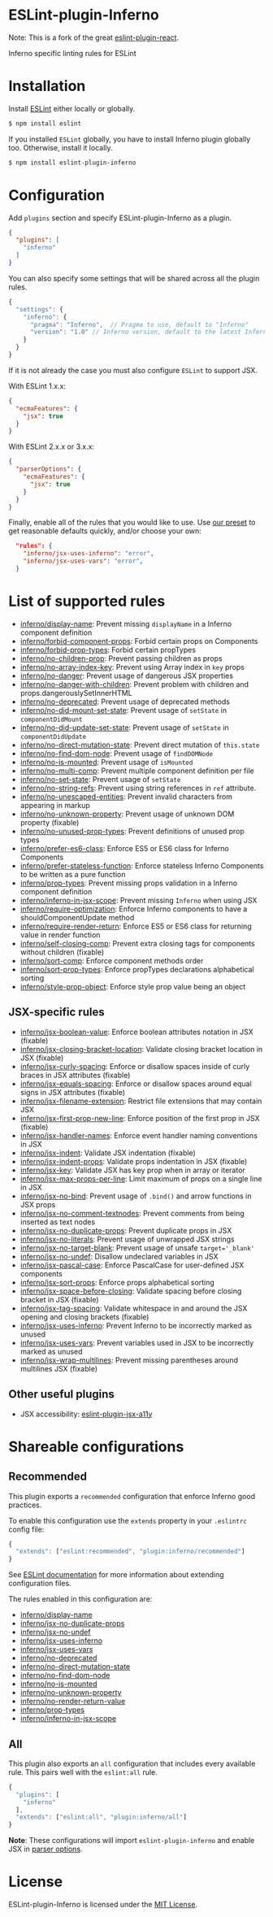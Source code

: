 ESLint-plugin-Inferno
===================

Note: This is a fork of the great [eslint-plugin-react](https://github.com/yannickcr/eslint-plugin-react).

Inferno specific linting rules for ESLint

# Installation

Install [ESLint](https://www.github.com/eslint/eslint) either locally or globally.

```sh
$ npm install eslint
```

If you installed `ESLint` globally, you have to install Inferno plugin globally too. Otherwise, install it locally.

```sh
$ npm install eslint-plugin-inferno
```

# Configuration

Add `plugins` section and specify ESLint-plugin-Inferno as a plugin.

```json
{
  "plugins": [
    "inferno"
  ]
}
```

You can also specify some settings that will be shared across all the plugin rules.

```js
{
  "settings": {
    "inferno": {
      "pragma": "Inferno",  // Pragma to use, default to "Inferno"
      "version": "1.0" // Inferno version, default to the latest Inferno stable release
    }
  }
}
```

If it is not already the case you must also configure `ESLint` to support JSX.

With ESLint 1.x.x:

```json
{
  "ecmaFeatures": {
    "jsx": true
  }
}
```

With ESLint 2.x.x or 3.x.x:

```json
{
  "parserOptions": {
    "ecmaFeatures": {
      "jsx": true
    }
  }
}
```

Finally, enable all of the rules that you would like to use.  Use [our preset](#recommended) to get reasonable defaults quickly, and/or choose your own:

```json
  "rules": {
    "inferno/jsx-uses-inferno": "error",
    "inferno/jsx-uses-vars": "error",
  }
```

# List of supported rules

* [inferno/display-name](docs/rules/display-name.md): Prevent missing `displayName` in a Inferno component definition
* [inferno/forbid-component-props](docs/rules/forbid-component-props.md): Forbid certain props on Components
* [inferno/forbid-prop-types](docs/rules/forbid-prop-types.md): Forbid certain propTypes
* [inferno/no-children-prop](docs/rules/no-children-prop.md): Prevent passing children as props
* [inferno/no-array-index-key](docs/rules/no-array-index-key.md): Prevent using Array index in `key` props
* [inferno/no-danger](docs/rules/no-danger.md): Prevent usage of dangerous JSX properties
* [inferno/no-danger-with-children](docs/rules/no-danger-with-children.md): Prevent problem with children and props.dangerouslySetInnerHTML
* [inferno/no-deprecated](docs/rules/no-deprecated.md): Prevent usage of deprecated methods
* [inferno/no-did-mount-set-state](docs/rules/no-did-mount-set-state.md): Prevent usage of `setState` in `componentDidMount`
* [inferno/no-did-update-set-state](docs/rules/no-did-update-set-state.md): Prevent usage of `setState` in `componentDidUpdate`
* [inferno/no-direct-mutation-state](docs/rules/no-direct-mutation-state.md): Prevent direct mutation of `this.state`
* [inferno/no-find-dom-node](docs/rules/no-find-dom-node.md): Prevent usage of `findDOMNode`
* [inferno/no-is-mounted](docs/rules/no-is-mounted.md): Prevent usage of `isMounted`
* [inferno/no-multi-comp](docs/rules/no-multi-comp.md): Prevent multiple component definition per file
* [inferno/no-set-state](docs/rules/no-set-state.md): Prevent usage of `setState`
* [inferno/no-string-refs](docs/rules/no-string-refs.md): Prevent using string references in `ref` attribute.
* [inferno/no-unescaped-entities](docs/rules/no-unescaped-entities.md): Prevent invalid characters from appearing in markup
* [inferno/no-unknown-property](docs/rules/no-unknown-property.md): Prevent usage of unknown DOM property (fixable)
* [inferno/no-unused-prop-types](docs/rules/no-unused-prop-types.md): Prevent definitions of unused prop types
* [inferno/prefer-es6-class](docs/rules/prefer-es6-class.md): Enforce ES5 or ES6 class for Inferno Components
* [inferno/prefer-stateless-function](docs/rules/prefer-stateless-function.md): Enforce stateless Inferno Components to be written as a pure function
* [inferno/prop-types](docs/rules/prop-types.md): Prevent missing props validation in a Inferno component definition
* [inferno/inferno-in-jsx-scope](docs/rules/inferno-in-jsx-scope.md): Prevent missing `Inferno` when using JSX
* [inferno/require-optimization](docs/rules/require-optimization.md): Enforce Inferno components to have a shouldComponentUpdate method
* [inferno/require-render-return](docs/rules/require-render-return.md): Enforce ES5 or ES6 class for returning value in render function
* [inferno/self-closing-comp](docs/rules/self-closing-comp.md): Prevent extra closing tags for components without children (fixable)
* [inferno/sort-comp](docs/rules/sort-comp.md): Enforce component methods order
* [inferno/sort-prop-types](docs/rules/sort-prop-types.md): Enforce propTypes declarations alphabetical sorting
* [inferno/style-prop-object](docs/rules/style-prop-object.md): Enforce style prop value being an object

## JSX-specific rules

* [inferno/jsx-boolean-value](docs/rules/jsx-boolean-value.md): Enforce boolean attributes notation in JSX (fixable)
* [inferno/jsx-closing-bracket-location](docs/rules/jsx-closing-bracket-location.md): Validate closing bracket location in JSX (fixable)
* [inferno/jsx-curly-spacing](docs/rules/jsx-curly-spacing.md): Enforce or disallow spaces inside of curly braces in JSX attributes (fixable)
* [inferno/jsx-equals-spacing](docs/rules/jsx-equals-spacing.md): Enforce or disallow spaces around equal signs in JSX attributes (fixable)
* [inferno/jsx-filename-extension](docs/rules/jsx-filename-extension.md): Restrict file extensions that may contain JSX
* [inferno/jsx-first-prop-new-line](docs/rules/jsx-first-prop-new-line.md): Enforce position of the first prop in JSX (fixable)
* [inferno/jsx-handler-names](docs/rules/jsx-handler-names.md): Enforce event handler naming conventions in JSX
* [inferno/jsx-indent](docs/rules/jsx-indent.md): Validate JSX indentation (fixable)
* [inferno/jsx-indent-props](docs/rules/jsx-indent-props.md): Validate props indentation in JSX (fixable)
* [inferno/jsx-key](docs/rules/jsx-key.md): Validate JSX has key prop when in array or iterator
* [inferno/jsx-max-props-per-line](docs/rules/jsx-max-props-per-line.md): Limit maximum of props on a single line in JSX
* [inferno/jsx-no-bind](docs/rules/jsx-no-bind.md): Prevent usage of `.bind()` and arrow functions in JSX props
* [inferno/jsx-no-comment-textnodes](docs/rules/jsx-no-comment-textnodes.md): Prevent comments from being inserted as text nodes
* [inferno/jsx-no-duplicate-props](docs/rules/jsx-no-duplicate-props.md): Prevent duplicate props in JSX
* [inferno/jsx-no-literals](docs/rules/jsx-no-literals.md): Prevent usage of unwrapped JSX strings
* [inferno/jsx-no-target-blank](docs/rules/jsx-no-target-blank.md): Prevent usage of unsafe `target='_blank'`
* [inferno/jsx-no-undef](docs/rules/jsx-no-undef.md): Disallow undeclared variables in JSX
* [inferno/jsx-pascal-case](docs/rules/jsx-pascal-case.md): Enforce PascalCase for user-defined JSX components
* [inferno/jsx-sort-props](docs/rules/jsx-sort-props.md): Enforce props alphabetical sorting
* [inferno/jsx-space-before-closing](docs/rules/jsx-space-before-closing.md): Validate spacing before closing bracket in JSX (fixable)
* [inferno/jsx-tag-spacing](docs/rules/jsx-tag-spacing.md): Validate whitespace in and around the JSX opening and closing brackets (fixable)
* [inferno/jsx-uses-inferno](docs/rules/jsx-uses-inferno.md): Prevent Inferno to be incorrectly marked as unused
* [inferno/jsx-uses-vars](docs/rules/jsx-uses-vars.md): Prevent variables used in JSX to be incorrectly marked as unused
* [inferno/jsx-wrap-multilines](docs/rules/jsx-wrap-multilines.md): Prevent missing parentheses around multilines JSX (fixable)

## Other useful plugins

- JSX accessibility: [eslint-plugin-jsx-a11y](https://github.com/evcohen/eslint-plugin-jsx-a11y)

# Shareable configurations

## Recommended

This plugin exports a `recommended` configuration that enforce Inferno good practices.

To enable this configuration use the `extends` property in your `.eslintrc` config file:

```js
{
  "extends": ["eslint:recommended", "plugin:inferno/recommended"]
}
```

See [ESLint documentation](http://eslint.org/docs/user-guide/configuring#extending-configuration-files) for more information about extending configuration files.

The rules enabled in this configuration are:

* [inferno/display-name](docs/rules/display-name.md)
* [inferno/jsx-no-duplicate-props](docs/rules/jsx-no-duplicate-props.md)
* [inferno/jsx-no-undef](docs/rules/jsx-no-undef.md)
* [inferno/jsx-uses-inferno](docs/rules/jsx-uses-inferno.md)
* [inferno/jsx-uses-vars](docs/rules/jsx-uses-vars.md)
* [inferno/no-deprecated](docs/rules/no-deprecated.md)
* [inferno/no-direct-mutation-state](docs/rules/no-direct-mutation-state.md)
* [inferno/no-find-dom-node](docs/rules/no-find-dom-node.md)
* [inferno/no-is-mounted](docs/rules/no-is-mounted.md)
* [inferno/no-unknown-property](docs/rules/no-unknown-property.md)
* [inferno/no-render-return-value](docs/rules/no-render-return-value.md)
* [inferno/prop-types](docs/rules/prop-types.md)
* [inferno/inferno-in-jsx-scope](docs/rules/inferno-in-jsx-scope.md)

## All

This plugin also exports an `all` configuration that includes every available rule.
This pairs well with the `eslint:all` rule.

```js
{
  "plugins": [
    "inferno"
  ],
  "extends": ["eslint:all", "plugin:inferno/all"]
}
```

**Note**: These configurations will import `eslint-plugin-inferno` and enable JSX in [parser options](http://eslint.org/docs/user-guide/configuring#specifying-parser-options).

# License

ESLint-plugin-Inferno is licensed under the [MIT License](http://www.opensource.org/licenses/mit-license.php).
